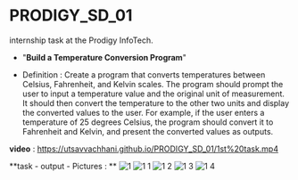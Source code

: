 # PRODIGY_SD_01
internship task at the Prodigy InfoTech.

- "**Build a Temperature Conversion Program**"

- Definition :  Create a program that converts temperatures between Celsius, Fahrenheit, and Kelvin scales. The program should prompt the user to input a temperature value and the original unit of measurement. It should then convert the temperature to the other two units and display the converted values to the user. For example, if the user enters a temperature of 25 degrees Celsius, the program should convert it to Fahrenheit and Kelvin, and present the converted values as outputs.

**video** : https://utsavvachhani.github.io/PRODIGY_SD_01/1st%20task.mp4

**task - output - Pictures : **
![1](https://github.com/user-attachments/assets/98f8a4ff-b2fd-42d4-82c2-8fae6b8900d3)
![1 1](https://github.com/user-attachments/assets/1bc454e1-8d2b-4786-82ee-2987cfd3daca)
![1 2](https://github.com/user-attachments/assets/959977c5-e607-420a-8436-eefbcfc402dd)
![1 3](https://github.com/user-attachments/assets/4384b3dc-a7f5-4c06-a6ed-231cc936c8e8)
![1 4](https://github.com/user-attachments/assets/9185a703-db24-4af9-a426-e9cf4aec5921)
